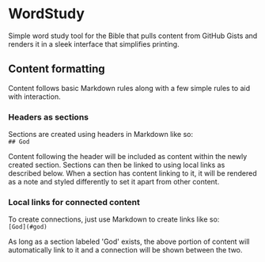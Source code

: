 # WordStudy
Simple word study tool for the Bible that pulls content from GitHub Gists and renders it in a sleek interface that simplifies printing.

## Content formatting
Content follows basic Markdown rules along with a few simple rules to aid with interaction.

### Headers as sections
Sections are created using headers in Markdown like so:  
```## God```

Content following the header will be included as content within the newly created section. Sections can then be linked to using local links as described below. When a section has content linking to it, it will be rendered as a note and styled differently to set it apart from other content.

### Local links for connected content
To create connections, just use Markdown to create links like so:  
```[God](#god)```

As long as a section labeled 'God' exists, the above portion of content will automatically link to it and a connection will be shown between the two.